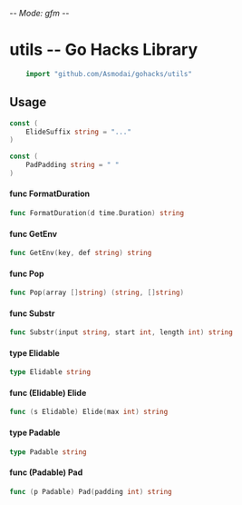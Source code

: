 -*- Mode: gfm -*-

# utils -- Go Hacks Library

```go
    import "github.com/Asmodai/gohacks/utils"
```

## Usage

```go
const (
	ElideSuffix string = "..."
)
```

```go
const (
	PadPadding string = " "
)
```

#### func  FormatDuration

```go
func FormatDuration(d time.Duration) string
```

#### func  GetEnv

```go
func GetEnv(key, def string) string
```

#### func  Pop

```go
func Pop(array []string) (string, []string)
```

#### func  Substr

```go
func Substr(input string, start int, length int) string
```

#### type Elidable

```go
type Elidable string
```


#### func (Elidable) Elide

```go
func (s Elidable) Elide(max int) string
```

#### type Padable

```go
type Padable string
```


#### func (Padable) Pad

```go
func (p Padable) Pad(padding int) string
```
